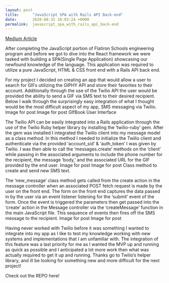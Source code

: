 ```yaml
---
layout: post
title:      "JavaScript SPA with Rails API Back-end"
date:       2020-08-31 18:03:24 +0000
permalink:  javascript_spa_with_rails_api_back-end
---
```


[Medium Article ](https://medium.com/@jefftswisher/gif-book-f87e205064b7)

After completing the JavaScript portion of Flatiron Schools engineering program and before we got to dive into the React framework we were tasked with building a SPA(Single Page Application) showcasing our newfound knowledge of the language. This application was required to utilize a pure JavaScript, HTML & CSS front end with a Rails API back end.

For my project I decided on creating an app that would allow a user to search for GIFs utilizing the GIPHY API and store their favorites to their account. Additionally through the use of the Twilio API the user would be provided the ability to send a GIF via SMS text to their desired recipient. Below I walk through the surprisingly easy integration of what I thought would be the most difficult aspect of my app, SMS messaging via Twilio.
Image for post
Image for post
GIfBook User Interface

The Twilio API can be easily integrated into a Rails application through the use of the Twilio Ruby helper library by installing the ‘twilio-ruby’ gem. After the gem was installed I integrated the Twilio client into my message model as a class method. In this method I needed to initialize the Twilio client and authenticate via the provided ‘account_sid’ & ‘auth_token’ I was given by Twilio. I was then able to call the ‘messages.create’ methods on the ‘client’ while passing in the associated arguments to include the phone number for the recipient, the message ‘body,’ and the associated URL for the GIF provided by the end user.
Image for post
Image for post
Class method to create and send new SMS text.

The ‘new_message’ class method gets called from the create action in the message controller when an associated POST fetch request is made by the user on the front end. The form on the front end captures the data passed in by the user via an event listener listening for the ‘submit’ event of the form. Once the event is triggered the parameters then get passed into the ‘create’ action in the Message controller via the ‘createMessage’ function in the main JavaScript file. This sequence of events then fires off the SMS message to the recipient.
Image for post
Image for post

Having never worked with Twilio before it was something I wanted to integrate into my app as I like to test my knowledge working with new systems and implementations that I am unfamiliar with. The integration of this feature was a last priority for me as I wanted the MVP up and running as quick as possible and I anticipated a lot more work then what was actually required to get it up and running. Thanks go to Twilio’s helper library, and ill be looking for something new and more difficult for the next project!

Check out the REPO here!

